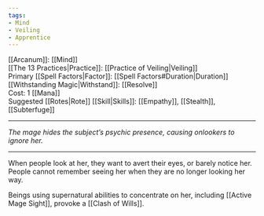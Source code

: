 ```yaml
---
tags:
- Mind
- Veiling
- Apprentice
---
```


[[Arcanum]]: [[Mind]]\
[[The 13 Practices|Practice]]: [[Practice of Veiling|Veiling]]\
Primary [[Spell Factors|Factor]]: [[Spell Factors#Duration|Duration]]\
[[Withstanding Magic|Withstand]]: [[Resolve]]\
Cost: 1 [[Mana]]\
Suggested [[Rotes|Rote]] [[Skill|Skills]]: [[Empathy]], [[Stealth]], [[Subterfuge]]

---

_The mage hides the subject’s psychic presence, causing onlookers to ignore her._

---

When people look at her, they want to avert their eyes, or barely notice her. People cannot remember seeing her when they are no longer looking her way.

Beings using supernatural abilities to concentrate on her, including [[Active Mage Sight]], provoke a [[Clash of Wills]].